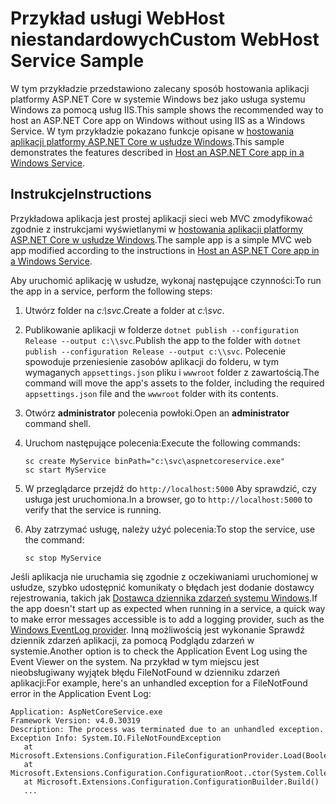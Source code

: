 # <a name="custom-webhost-service-sample"></a><span data-ttu-id="122ce-101">Przykład usługi WebHost niestandardowych</span><span class="sxs-lookup"><span data-stu-id="122ce-101">Custom WebHost Service Sample</span></span>

<span data-ttu-id="122ce-102">W tym przykładzie przedstawiono zalecany sposób hostowania aplikacji platformy ASP.NET Core w systemie Windows bez jako usługa systemu Windows za pomocą usług IIS.</span><span class="sxs-lookup"><span data-stu-id="122ce-102">This sample shows the recommended way to host an ASP.NET Core app on Windows without using IIS as a Windows Service.</span></span> <span data-ttu-id="122ce-103">W tym przykładzie pokazano funkcje opisane w [hostowania aplikacji platformy ASP.NET Core w usłudze Windows](https://docs.microsoft.com/aspnet/core/host-and-deploy/windows-service).</span><span class="sxs-lookup"><span data-stu-id="122ce-103">This sample demonstrates the features described in [Host an ASP.NET Core app in a Windows Service](https://docs.microsoft.com/aspnet/core/host-and-deploy/windows-service).</span></span>

## <a name="instructions"></a><span data-ttu-id="122ce-104">Instrukcje</span><span class="sxs-lookup"><span data-stu-id="122ce-104">Instructions</span></span>

<span data-ttu-id="122ce-105">Przykładowa aplikacja jest prostej aplikacji sieci web MVC zmodyfikować zgodnie z instrukcjami wyświetlanymi w [hostowania aplikacji platformy ASP.NET Core w usłudze Windows](https://docs.microsoft.com/aspnet/core/host-and-deploy/windows-service).</span><span class="sxs-lookup"><span data-stu-id="122ce-105">The sample app is a simple MVC web app modified according to the instructions in [Host an ASP.NET Core app in a Windows Service](https://docs.microsoft.com/aspnet/core/host-and-deploy/windows-service).</span></span>

<span data-ttu-id="122ce-106">Aby uruchomić aplikację w usłudze, wykonaj następujące czynności:</span><span class="sxs-lookup"><span data-stu-id="122ce-106">To run the app in a service, perform the following steps:</span></span>

1. <span data-ttu-id="122ce-107">Utwórz folder na *c:\svc*.</span><span class="sxs-lookup"><span data-stu-id="122ce-107">Create a folder at *c:\svc*.</span></span>

1. <span data-ttu-id="122ce-108">Publikowanie aplikacji w folderze `dotnet publish --configuration Release --output c:\\svc`.</span><span class="sxs-lookup"><span data-stu-id="122ce-108">Publish the app to the folder with `dotnet publish --configuration Release --output c:\\svc`.</span></span> <span data-ttu-id="122ce-109">Polecenie spowoduje przeniesienie zasobów aplikacji do folderu, w tym wymaganych `appsettings.json` pliku i `wwwroot` folder z zawartością.</span><span class="sxs-lookup"><span data-stu-id="122ce-109">The command will move the app's assets to the folder, including the required `appsettings.json` file and the `wwwroot` folder with its contents.</span></span>

1. <span data-ttu-id="122ce-110">Otwórz **administrator** polecenia powłoki.</span><span class="sxs-lookup"><span data-stu-id="122ce-110">Open an **administrator** command shell.</span></span>

1. <span data-ttu-id="122ce-111">Uruchom następujące polecenia:</span><span class="sxs-lookup"><span data-stu-id="122ce-111">Execute the following commands:</span></span>

   ```console
   sc create MyService binPath="c:\svc\aspnetcoreservice.exe"
   sc start MyService
   ```

1. <span data-ttu-id="122ce-112">W przeglądarce przejdź do `http://localhost:5000` Aby sprawdzić, czy usługa jest uruchomiona.</span><span class="sxs-lookup"><span data-stu-id="122ce-112">In a browser, go to `http://localhost:5000` to verify that the service is running.</span></span>

1. <span data-ttu-id="122ce-113">Aby zatrzymać usługę, należy użyć polecenia:</span><span class="sxs-lookup"><span data-stu-id="122ce-113">To stop the service, use the command:</span></span>

   ```console
   sc stop MyService
   ```

<span data-ttu-id="122ce-114">Jeśli aplikacja nie uruchamia się zgodnie z oczekiwaniami uruchomionej w usłudze, szybko udostępnić komunikaty o błędach jest dodanie dostawcy rejestrowania, takich jak [Dostawca dziennika zdarzeń systemu Windows](https://docs.microsoft.com/aspnet/core/fundamentals/logging/index#eventlog).</span><span class="sxs-lookup"><span data-stu-id="122ce-114">If the app doesn't start up as expected when running in a service, a quick way to make error messages accessible is to add a logging provider, such as the [Windows EventLog provider](https://docs.microsoft.com/aspnet/core/fundamentals/logging/index#eventlog).</span></span> <span data-ttu-id="122ce-115">Inną możliwością jest wykonanie Sprawdź dziennik zdarzeń aplikacji, za pomocą Podglądu zdarzeń w systemie.</span><span class="sxs-lookup"><span data-stu-id="122ce-115">Another option is to check the Application Event Log using the Event Viewer on the system.</span></span> <span data-ttu-id="122ce-116">Na przykład w tym miejscu jest nieobsługiwany wyjątek błędu FileNotFound w dzienniku zdarzeń aplikacji:</span><span class="sxs-lookup"><span data-stu-id="122ce-116">For example, here's an unhandled exception for a FileNotFound error in the Application Event Log:</span></span>

```console
Application: AspNetCoreService.exe
Framework Version: v4.0.30319
Description: The process was terminated due to an unhandled exception.
Exception Info: System.IO.FileNotFoundException
   at Microsoft.Extensions.Configuration.FileConfigurationProvider.Load(Boolean)
   at Microsoft.Extensions.Configuration.ConfigurationRoot..ctor(System.Collections.Generic.IList`1<Microsoft.Extensions.Configuration.IConfigurationProvider>)
   at Microsoft.Extensions.Configuration.ConfigurationBuilder.Build()
   ...
```
